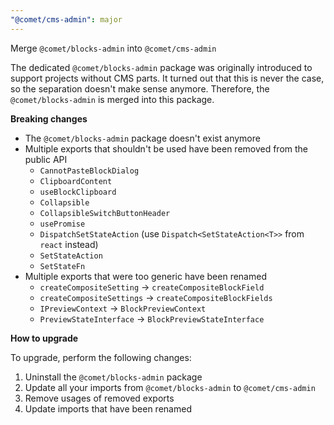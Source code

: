 ```yaml
---
"@comet/cms-admin": major
---
```


Merge `@comet/blocks-admin` into `@comet/cms-admin`

The dedicated `@comet/blocks-admin` package was originally introduced to support projects without CMS parts.
It turned out that this is never the case, so the separation doesn't make sense anymore.
Therefore, the `@comet/blocks-admin` is merged into this package.

**Breaking changes**

-   The `@comet/blocks-admin` package doesn't exist anymore
-   Multiple exports that shouldn't be used have been removed from the public API
    -   `CannotPasteBlockDialog`
    -   `ClipboardContent`
    -   `useBlockClipboard`
    -   `Collapsible`
    -   `CollapsibleSwitchButtonHeader`
    -   `usePromise`
    -   `DispatchSetStateAction` (use `Dispatch<SetStateAction<T>>` from `react` instead)
    -   `SetStateAction`
    -   `SetStateFn`
-   Multiple exports that were too generic have been renamed
    -   `createCompositeSetting` -> `createCompositeBlockField`
    -   `createCompositeSettings` -> `createCompositeBlockFields`
    -   `IPreviewContext` -> `BlockPreviewContext`
    -   `PreviewStateInterface` -> `BlockPreviewStateInterface`

**How to upgrade**

To upgrade, perform the following changes:

1. Uninstall the `@comet/blocks-admin` package
2. Update all your imports from `@comet/blocks-admin` to `@comet/cms-admin`
3. Remove usages of removed exports
4. Update imports that have been renamed
